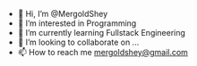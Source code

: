 - 👋 Hi, I’m @MergoldShey
- 👀 I’m interested in Programming
- 🌱 I’m currently learning Fullstack Engineering 
- 💞️ I’m looking to collaborate on ...
- 📫 How to reach me mergoldshey@gmail.com

<!---
MergoldShey/MergoldShey is a ✨ special ✨ repository because its `README.md` (this file) appears on your GitHub profile.
You can click the Preview link to take a look at your changes.
--->
